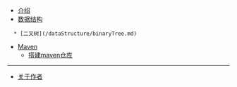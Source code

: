<!--摘要，实际上不会显示>
# Summary

<!--一级目录-->
  * [介绍](README.md)
  * [数据结构](/dataStructure/README.md)
<!--二级目录-->
	  * [二叉树](/dataStructure/binaryTree.md)
  * [Maven](/maven/README.md)
	  * [搭建maven仓库](/maven/nexus.md)
<!--分割线-->
---
* [关于作者](personalIntroduction.md)

